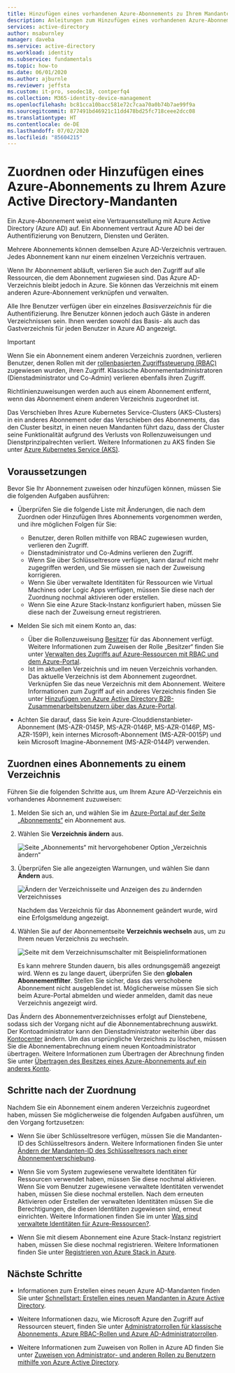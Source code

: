 ```yaml
---
title: Hinzufügen eines vorhandenen Azure-Abonnements zu Ihrem Mandanten – Azure AD
description: Anleitungen zum Hinzufügen eines vorhandenen Azure-Abonnements zu Ihrem Azure Active Directory-Mandanten.
services: active-directory
author: msaburnley
manager: daveba
ms.service: active-directory
ms.workload: identity
ms.subservice: fundamentals
ms.topic: how-to
ms.date: 06/01/2020
ms.author: ajburnle
ms.reviewer: jeffsta
ms.custom: it-pro, seodec18, contperfq4
ms.collection: M365-identity-device-management
ms.openlocfilehash: bc81cca10bacc581e72c7caa70a0b74b7ae99f9a
ms.sourcegitcommit: 877491bd46921c11dd478bd25fc718ceee2dcc08
ms.translationtype: HT
ms.contentlocale: de-DE
ms.lasthandoff: 07/02/2020
ms.locfileid: "85604215"
---
```

# <a name="associate-or-add-an-azure-subscription-to-your-azure-active-directory-tenant"></a>Zuordnen oder Hinzufügen eines Azure-Abonnements zu Ihrem Azure Active Directory-Mandanten

Ein Azure-Abonnement weist eine Vertrauensstellung mit Azure Active Directory (Azure AD) auf. Ein Abonnement vertraut Azure AD bei der Authentifizierung von Benutzern, Diensten und Geräten.

Mehrere Abonnements können demselben Azure AD-Verzeichnis vertrauen. Jedes Abonnement kann nur einem einzelnen Verzeichnis vertrauen.

Wenn Ihr Abonnement abläuft, verlieren Sie auch den Zugriff auf alle Ressourcen, die dem Abonnement zugwiesen sind. Das Azure AD-Verzeichnis bleibt jedoch in Azure. Sie können das Verzeichnis mit einem anderen Azure-Abonnement verknüpfen und verwalten.

Alle Ihre Benutzer verfügen über ein einzelnes *Basisverzeichnis* für die Authentifizierung. Ihre Benutzer können jedoch auch Gäste in anderen Verzeichnissen sein. Ihnen werden sowohl das Basis- als auch das Gastverzeichnis für jeden Benutzer in Azure AD angezeigt.

> [!Important]
> Wenn Sie ein Abonnement einem anderen Verzeichnis zuordnen, verlieren Benutzer, denen Rollen mit der [rollenbasierten Zugriffssteuerung (RBAC)](../../role-based-access-control/role-assignments-portal.md) zugewiesen wurden, ihren Zugriff. Klassische Abonnementadministratoren (Dienstadministrator und Co-Admin) verlieren ebenfalls ihren Zugriff.
>
> Richtlinienzuweisungen werden auch aus einem Abonnement entfernt, wenn das Abonnement einem anderen Verzeichnis zugeordnet ist.
>
> Das Verschieben Ihres Azure Kubernetes Service-Clusters (AKS-Clusters) in ein anderes Abonnement oder das Verschieben des Abonnements, das den Cluster besitzt, in einen neuen Mandanten führt dazu, dass der Cluster seine Funktionalität aufgrund des Verlusts von Rollenzuweisungen und Dienstprinzipalrechten verliert. Weitere Informationen zu AKS finden Sie unter [Azure Kubernetes Service (AKS)](https://docs.microsoft.com/azure/aks/).


## <a name="before-you-begin"></a>Voraussetzungen

Bevor Sie Ihr Abonnement zuweisen oder hinzufügen können, müssen Sie die folgenden Aufgaben ausführen:

- Überprüfen Sie die folgende Liste mit Änderungen, die nach dem Zuordnen oder Hinzufügen Ihres Abonnements vorgenommen werden, und ihre möglichen Folgen für Sie:

  - Benutzer, deren Rollen mithilfe von RBAC zugewiesen wurden, verlieren den Zugriff.
  - Dienstadministrator und Co-Admins verlieren den Zugriff.
  - Wenn Sie über Schlüsseltresore verfügen, kann darauf nicht mehr zugegriffen werden, und Sie müssen sie nach der Zuweisung korrigieren.
  - Wenn Sie über verwaltete Identitäten für Ressourcen wie Virtual Machines oder Logic Apps verfügen, müssen Sie diese nach der Zuordnung nochmal aktivieren oder erstellen.
  - Wenn Sie eine Azure Stack-Instanz konfiguriert haben, müssen Sie diese nach der Zuweisung erneut registrieren.

- Melden Sie sich mit einem Konto an, das:

  - Über die Rollenzuweisung [Besitzer](../../role-based-access-control/built-in-roles.md#owner) für das Abonnement verfügt. Weitere Informationen zum Zuweisen der Rolle „Besitzer“ finden Sie unter [Verwalten des Zugriffs auf Azure-Ressourcen mit RBAC und dem Azure-Portal](../../role-based-access-control/role-assignments-portal.md).
  - Ist im aktuellen Verzeichnis und im neuen Verzeichnis vorhanden. Das aktuelle Verzeichnis ist dem Abonnement zugeordnet. Verknüpfen Sie das neue Verzeichnis mit dem Abonnement. Weitere Informationen zum Zugriff auf ein anderes Verzeichnis finden Sie unter [Hinzufügen von Azure Active Directory B2B-Zusammenarbeitsbenutzern über das Azure-Portal](../b2b/add-users-administrator.md).

- Achten Sie darauf, dass Sie kein Azure-Clouddienstanbieter-Abonnement (MS-AZR-0145P, MS-AZR-0146P, MS-AZR-0146P, MS-AZR-159P), kein internes Microsoft-Abonnement (MS-AZR-0015P) und kein Microsoft Imagine-Abonnement (MS-AZR-0144P) verwenden.

## <a name="associate-a-subscription-to-a-directory"></a>Zuordnen eines Abonnements zu einem Verzeichnis<a name="to-associate-an-existing-subscription-to-your-azure-ad-directory"></a>

Führen Sie die folgenden Schritte aus, um Ihrem Azure AD-Verzeichnis ein vorhandenes Abonnement zuzuweisen:

1. Melden Sie sich an, und wählen Sie im [Azure-Portal auf der Seite „Abonnements“](https://portal.azure.com/#blade/Microsoft_Azure_Billing/SubscriptionsBlade) ein Abonnement aus.

1. Wählen Sie **Verzeichnis ändern** aus.

    ![Seite „Abonnements“ mit hervorgehobener Option „Verzeichnis ändern“](media/active-directory-how-subscriptions-associated-directory/change-directory-in-azure-subscriptions.png)

1. Überprüfen Sie alle angezeigten Warnungen, und wählen Sie dann **Ändern** aus.

    ![Ändern der Verzeichnisseite und Anzeigen des zu ändernden Verzeichnisses](media/active-directory-how-subscriptions-associated-directory/edit-directory-ui.png)

    Nachdem das Verzeichnis für das Abonnement geändert wurde, wird eine Erfolgsmeldung angezeigt.

  1. Wählen Sie auf der Abonnementseite **Verzeichnis wechseln** aus, um zu Ihrem neuen Verzeichnis zu wechseln. 

      ![Seite mit dem Verzeichnisumschalter mit Beispielinformationen](media/active-directory-how-subscriptions-associated-directory/directory-switcher.png)

      Es kann mehrere Stunden dauern, bis alles ordnungsgemäß angezeigt wird. Wenn es zu lange dauert, überprüfen Sie den **globalen Abonnementfilter**. Stellen Sie sicher, dass das verschobene Abonnement nicht ausgeblendet ist. Möglicherweise müssen Sie sich beim Azure-Portal abmelden und wieder anmelden, damit das neue Verzeichnis angezeigt wird.

Das Ändern des Abonnementverzeichnisses erfolgt auf Dienstebene, sodass sich der Vorgang nicht auf die Abonnementabrechnung auswirkt. Der Kontoadministrator kann den Dienstadministrator weiterhin über das [Kontocenter](https://account.azure.com/subscriptions) ändern. Um das ursprüngliche Verzeichnis zu löschen, müssen Sie die Abonnementabrechnung einem neuen Kontoadministrator übertragen. Weitere Informationen zum Übertragen der Abrechnung finden Sie unter [Übertragen des Besitzes eines Azure-Abonnements auf ein anderes Konto](../../cost-management-billing/manage/billing-subscription-transfer.md).

## <a name="post-association-steps"></a>Schritte nach der Zuordnung

Nachdem Sie ein Abonnement einem anderen Verzeichnis zugeordnet haben, müssen Sie möglicherweise die folgenden Aufgaben ausführen, um den Vorgang fortzusetzen:

- Wenn Sie über Schlüsseltresore verfügen, müssen Sie die Mandanten-ID des Schlüsseltresors ändern. Weitere Informationen finden Sie unter [Ändern der Mandanten-ID des Schlüsseltresors nach einer Abonnementverschiebung](../../key-vault/general/subscription-move-fix.md).

- Wenn Sie vom System zugewiesene verwaltete Identitäten für Ressourcen verwendet haben, müssen Sie diese nochmal aktivieren. Wenn Sie vom Benutzer zugewiesene verwaltete Identitäten verwendet haben, müssen Sie diese nochmal erstellen. Nach dem erneuten Aktivieren oder Erstellen der verwalteten Identitäten müssen Sie die Berechtigungen, die diesen Identitäten zugewiesen sind, erneut einrichten. Weitere Informationen finden Sie im unter [Was sind verwaltete Identitäten für Azure-Ressourcen?](../managed-identities-azure-resources/overview.md).

- Wenn Sie mit diesem Abonnement eine Azure Stack-Instanz registriert haben, müssen Sie diese nochmal registrieren. Weitere Informationen finden Sie unter [Registrieren von Azure Stack in Azure](/azure-stack/operator/azure-stack-registration).

## <a name="next-steps"></a>Nächste Schritte

- Informationen zum Erstellen eines neuen Azure AD-Mandanten finden Sie unter [Schnellstart: Erstellen eines neuen Mandanten in Azure Active Directory](active-directory-access-create-new-tenant.md).

- Weitere Informationen dazu, wie Microsoft Azure den Zugriff auf Ressourcen steuert, finden Sie unter [Administratorrollen für klassische Abonnements, Azure RBAC-Rollen und Azure AD-Administratorrollen](../../role-based-access-control/rbac-and-directory-admin-roles.md).

- Weitere Informationen zum Zuweisen von Rollen in Azure AD finden Sie unter [Zuweisen von Administrator- und anderen Rollen zu Benutzern mithilfe von Azure Active Directory](active-directory-users-assign-role-azure-portal.md).
